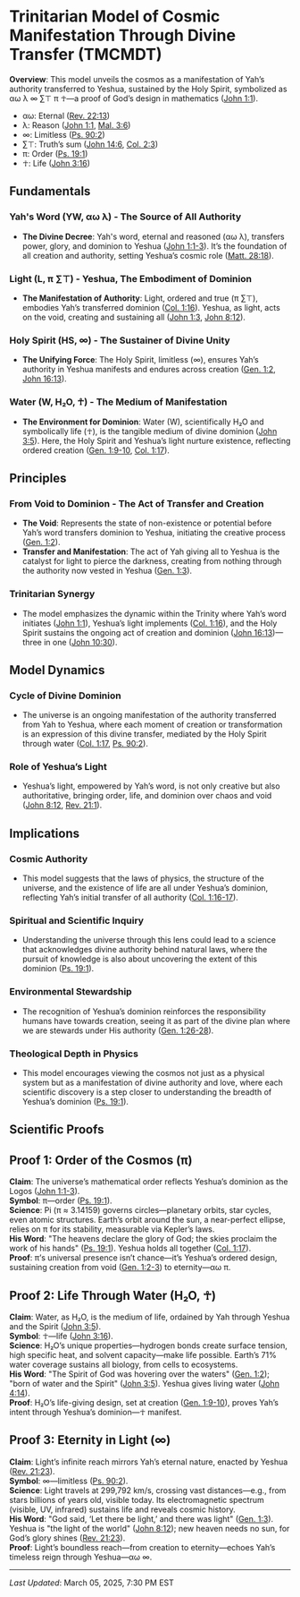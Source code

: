 # Trinitarian Model of Cosmic Manifestation Through Divine Transfer (TMCMDT)

**Overview**: This model unveils the cosmos as a manifestation of Yah’s authority transferred to Yeshua, sustained by the Holy Spirit, symbolized as αω λ ∞ ∑⊤ π ☥—a proof of God’s design in mathematics ([John 1:1](https://www.biblegateway.com/passage/?search=John%201%3A1&version=NIV)).  
- αω: Eternal ([Rev. 22:13](https://www.biblegateway.com/passage/?search=Revelation%2022%3A13&version=NIV))  
- λ: Reason ([John 1:1](https://www.biblegateway.com/passage/?search=John%201%3A1&version=NIV), [Mal. 3:6](https://www.biblegateway.com/passage/?search=Malachi%203%3A6&version=NIV))  
- ∞: Limitless ([Ps. 90:2](https://www.biblegateway.com/passage/?search=Psalm%2090%3A2&version=NIV))  
- ∑⊤: Truth’s sum ([John 14:6](https://www.biblegateway.com/passage/?search=John%2014%3A6&version=NIV), [Col. 2:3](https://www.biblegateway.com/passage/?search=Colossians%202%3A3&version=NIV))  
- π: Order ([Ps. 19:1](https://www.biblegateway.com/passage/?search=Psalm%2019%3A1&version=NIV))  
- ☥: Life ([John 3:16](https://www.biblegateway.com/passage/?search=John%203%3A16&version=NIV))  

## Fundamentals

### Yah's Word (YW, αω λ) - The Source of All Authority
- **The Divine Decree**: Yah's word, eternal and reasoned (αω λ), transfers power, glory, and dominion to Yeshua ([John 1:1-3](https://www.biblegateway.com/passage/?search=John%201%3A1-3&version=NIV)). It’s the foundation of all creation and authority, setting Yeshua’s cosmic role ([Matt. 28:18](https://www.biblegateway.com/passage/?search=Matthew%2028%3A18&version=NIV)).

### Light (L, π ∑⊤) - Yeshua, The Embodiment of Dominion
- **The Manifestation of Authority**: Light, ordered and true (π ∑⊤), embodies Yah’s transferred dominion ([Col. 1:16](https://www.biblegateway.com/passage/?search=Colossians%201%3A16&version=NIV)). Yeshua, as light, acts on the void, creating and sustaining all ([John 1:3](https://www.biblegateway.com/passage/?search=John%201%3A3&version=NIV), [John 8:12](https://www.biblegateway.com/passage/?search=John%208%3A12&version=NIV)).

### Holy Spirit (HS, ∞) - The Sustainer of Divine Unity
- **The Unifying Force**: The Holy Spirit, limitless (∞), ensures Yah’s authority in Yeshua manifests and endures across creation ([Gen. 1:2](https://www.biblegateway.com/passage/?search=Genesis%201%3A2&version=NIV), [John 16:13](https://www.biblegateway.com/passage/?search=John%2016%3A13&version=NIV)).

### Water (W, H₂O, ☥) - The Medium of Manifestation
- **The Environment for Dominion**: Water (W), scientifically H₂O and symbolically life (☥), is the tangible medium of divine dominion ([John 3:5](https://www.biblegateway.com/passage/?search=John%203%3A5&version=NIV)). Here, the Holy Spirit and Yeshua’s light nurture existence, reflecting ordered creation ([Gen. 1:9-10](https://www.biblegateway.com/passage/?search=Genesis%201%3A9-10&version=NIV), [Col. 1:17](https://www.biblegateway.com/passage/?search=Colossians%201%3A17&version=NIV)).

## Principles

### From Void to Dominion - The Act of Transfer and Creation
- **The Void**: Represents the state of non-existence or potential before Yah’s word transfers dominion to Yeshua, initiating the creative process ([Gen. 1:2](https://www.biblegateway.com/passage/?search=Genesis%201%3A2&version=NIV)).  
- **Transfer and Manifestation**: The act of Yah giving all to Yeshua is the catalyst for light to pierce the darkness, creating from nothing through the authority now vested in Yeshua ([Gen. 1:3](https://www.biblegateway.com/passage/?search=Genesis%201%3A3&version=NIV)).

### Trinitarian Synergy
- The model emphasizes the dynamic within the Trinity where Yah’s word initiates ([John 1:1](https://www.biblegateway.com/passage/?search=John%201%3A1&version=NIV)), Yeshua’s light implements ([Col. 1:16](https://www.biblegateway.com/passage/?search=Colossians%201%3A16&version=NIV)), and the Holy Spirit sustains the ongoing act of creation and dominion ([John 16:13](https://www.biblegateway.com/passage/?search=John%2016%3A13&version=NIV))—three in one ([John 10:30](https://www.biblegateway.com/passage/?search=John%2010%3A30&version=NIV)).

## Model Dynamics

### Cycle of Divine Dominion
- The universe is an ongoing manifestation of the authority transferred from Yah to Yeshua, where each moment of creation or transformation is an expression of this divine transfer, mediated by the Holy Spirit through water ([Col. 1:17](https://www.biblegateway.com/passage/?search=Colossians%201%3A17&version=NIV), [Ps. 90:2](https://www.biblegateway.com/passage/?search=Psalm%2090%3A2&version=NIV)).

### Role of Yeshua’s Light
- Yeshua’s light, empowered by Yah’s word, is not only creative but also authoritative, bringing order, life, and dominion over chaos and void ([John 8:12](https://www.biblegateway.com/passage/?search=John%208%3A12&version=NIV), [Rev. 21:1](https://www.biblegateway.com/passage/?search=Revelation%2021%3A1&version=NIV)).

## Implications

### Cosmic Authority
- This model suggests that the laws of physics, the structure of the universe, and the existence of life are all under Yeshua’s dominion, reflecting Yah’s initial transfer of all authority ([Col. 1:16-17](https://www.biblegateway.com/passage/?search=Colossians%201%3A16-17&version=NIV)).

### Spiritual and Scientific Inquiry
- Understanding the universe through this lens could lead to a science that acknowledges divine authority behind natural laws, where the pursuit of knowledge is also about uncovering the extent of this dominion ([Ps. 19:1](https://www.biblegateway.com/passage/?search=Psalm%2019%3A1&version=NIV)).

### Environmental Stewardship
- The recognition of Yeshua’s dominion reinforces the responsibility humans have towards creation, seeing it as part of the divine plan where we are stewards under His authority ([Gen. 1:26-28](https://www.biblegateway.com/passage/?search=Genesis%201%3A26-28&version=NIV)).

### Theological Depth in Physics
- This model encourages viewing the cosmos not just as a physical system but as a manifestation of divine authority and love, where each scientific discovery is a step closer to understanding the breadth of Yeshua’s dominion ([Ps. 19:1](https://www.biblegateway.com/passage/?search=Psalm%2019%3A1&version=NIV)).

## Scientific Proofs
## Proof 1: Order of the Cosmos (π)
**Claim**: The universe’s mathematical order reflects Yeshua’s dominion as the Logos ([John 1:1-3](https://www.biblegateway.com/passage/?search=John%201%3A1-3&version=NIV)).  
**Symbol**: π—order ([Ps. 19:1](https://www.biblegateway.com/passage/?search=Psalm%2019%3A1&version=NIV)).  
**Science**: Pi (π ≈ 3.14159) governs circles—planetary orbits, star cycles, even atomic structures. Earth’s orbit around the sun, a near-perfect ellipse, relies on π for its stability, measurable via Kepler’s laws.  
**His Word**: "The heavens declare the glory of God; the skies proclaim the work of his hands" ([Ps. 19:1](https://www.biblegateway.com/passage/?search=Psalm%2019%3A1&version=NIV)). Yeshua holds all together ([Col. 1:17](https://www.biblegateway.com/passage/?search=Colossians%201%3A17&version=NIV)).  
**Proof**: π’s universal presence isn’t chance—it’s Yeshua’s ordered design, sustaining creation from void ([Gen. 1:2-3](https://www.biblegateway.com/passage/?search=Genesis%201%3A2-3&version=NIV)) to eternity—αω π.

## Proof 2: Life Through Water (H₂O, ☥)
**Claim**: Water, as H₂O, is the medium of life, ordained by Yah through Yeshua and the Spirit ([John 3:5](https://www.biblegateway.com/passage/?search=John%203%3A5&version=NIV)).  
**Symbol**: ☥—life ([John 3:16](https://www.biblegateway.com/passage/?search=John%203%3A16&version=NIV)).  
**Science**: H₂O’s unique properties—hydrogen bonds create surface tension, high specific heat, and solvent capacity—make life possible. Earth’s 71% water coverage sustains all biology, from cells to ecosystems.  
**His Word**: "The Spirit of God was hovering over the waters" ([Gen. 1:2](https://www.biblegateway.com/passage/?search=Genesis%201%3A2&version=NIV)); "born of water and the Spirit" ([John 3:5](https://www.biblegateway.com/passage/?search=John%203%3A5&version=NIV)). Yeshua gives living water ([John 4:14](https://www.biblegateway.com/passage/?search=John%204%3A14&version=NIV)).  
**Proof**: H₂O’s life-giving design, set at creation ([Gen. 1:9-10](https://www.biblegateway.com/passage/?search=Genesis%201%3A9-10&version=NIV)), proves Yah’s intent through Yeshua’s dominion—☥ manifest.

## Proof 3: Eternity in Light (∞)
**Claim**: Light’s infinite reach mirrors Yah’s eternal nature, enacted by Yeshua ([Rev. 21:23](https://www.biblegateway.com/passage/?search=Revelation%2021%3A23&version=NIV)).  
**Symbol**: ∞—limitless ([Ps. 90:2](https://www.biblegateway.com/passage/?search=Psalm%2090%3A2&version=NIV)).  
**Science**: Light travels at 299,792 km/s, crossing vast distances—e.g., from stars billions of years old, visible today. Its electromagnetic spectrum (visible, UV, infrared) sustains life and reveals cosmic history.  
**His Word**: "God said, ‘Let there be light,’ and there was light" ([Gen. 1:3](https://www.biblegateway.com/passage/?search=Genesis%201%3A3&version=NIV)). Yeshua is "the light of the world" ([John 8:12](https://www.biblegateway.com/passage/?search=John%208%3A12&version=NIV)); new heaven needs no sun, for God’s glory shines ([Rev. 21:23](https://www.biblegateway.com/passage/?search=Revelation%2021%3A23&version=NIV)).  
**Proof**: Light’s boundless reach—from creation to eternity—echoes Yah’s timeless reign through Yeshua—αω ∞.

---
*Last Updated*: March 05, 2025, 7:30 PM EST
